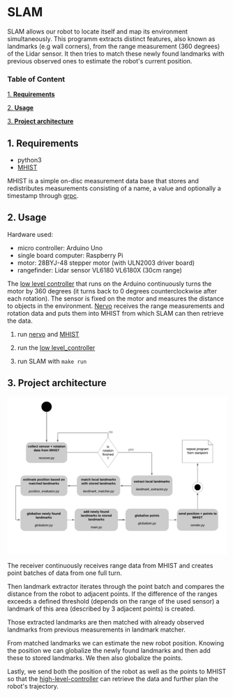 # SLAM

SLAM allows our robot to locate itself and map its environment simultaneously.
This programm extracts distinct features, also known as landmarks (e.g wall corners), from the range measurement (360 degrees) of the Lidar sensor.
It then tries to match these newly found landmarks with previous observed ones to estimate the robot's current position.
 

### Table of Content

[1. **Requirements**](https://github.com/codeuniversity/slam/blob/SLAM-technical-doc/README.md#1-requirements)

[2. **Usage**](https://github.com/codeuniversity/slam/tree/SLAM-technical-doc#2-usage)

[3. **Project architecture**](https://github.com/codeuniversity/slam/tree/SLAM-technical-doc#3-project-architecture)

## 1. Requirements

- python3
- [MHIST](https://github.com/alexmorten/mhist)

MHIST is a simple on-disc measurement data base that stores and redistributes measurements consisting of a name, a value and optionally a timestamp through [grpc](https://github.com/grpc).

## 2. Usage 

Hardware used:
- micro controller: Arduino Uno
- single board computer: Raspberry Pi
- motor: 28BYJ-48 stepper motor (with ULN2003 driver board)
- rangefinder: Lidar sensor VL6180 VL6180X (30cm range)

The [low level controller](https://github.com/codeuniversity/slam/blob/master/motor_lidar/motor_lidar.ino) that runs on the Arduino continuously turns the motor by 360 degrees (it turns back to 0 degrees counterclockwise after each rotation). The sensor is fixed on the motor and measures the distance to objects in the environment. [Nervo](https://github.com/codeuniversity/nervo) receives the range measurements and rotation data and puts them into MHIST from which SLAM can then retrieve the data.

1. run [nervo](https://github.com/codeuniversity/nervo) and [MHIST](https://github.com/alexmorten/mhist)

2. run the [low level_controller](https://github.com/codeuniversity/slam/blob/master/motor_lidar/motor_lidar.ino)

3. run SLAM with `make run`


## 3. Project architecture

![alt](SLAM_diagram%20(3).png)

The receiver continuously receives range data from MHIST and creates point batches of data from one full turn. 

Then landmark extractor iterates through the point batch and compares the distance from the robot to adjacent points. If the difference of the ranges exceeds a defined threshold (depends on the range of the used sensor) a landmark of this area (described by 3 adjacent points) is created. 

Those extracted landmarks are then matched with already observed landmarks from previous measurements in landmark matcher. 

From matched landmarks we can estimate the new robot position. Knowing the position we can globalize the newly found landmarks and then add these to stored landmarks. We then also globalize the points. 

Lastly, we send both the position of the robot as well as the points to MHIST so that the [high-level-controller](https://github.com/codeuniversity/control-high) can retrieve the data and further plan the robot's trajectory.


